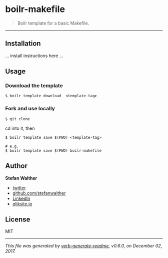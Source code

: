 # boilr-makefile

> Boilr template for a basic Makefile.

---

## Installation

... install instructions here ...

## Usage

### Download the template

```
$ boilr template download  <template-tag>
```

### Fork and use locally

```
$ git clone 
```

cd into it, then

```
$ boilr template save $(PWD) <template-tag>

# e.g. 
$ boilr template save $(PWD) boilr-makefile
```

## Author
**Stefan Walther**

* [twitter](http://twitter.com/waltherstefan)  
* [github.com/stefanwalther](http://github.com/stefanwalther) 
* [LinkedIn](https://www.linkedin.com/in/stefanwalther/) 
* [qliksite.io](http://qliksite.io)

## License
MIT

***

_This file was generated by [verb-generate-readme](https://github.com/verbose/verb-generate-readme), v0.6.0, on December 02, 2017._

